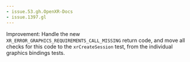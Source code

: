 ```yaml
---
- issue.53.gh.OpenXR-Docs
- issue.1397.gl
---
```

Improvement: Handle the new `XR_ERROR_GRAPHICS_REQUIREMENTS_CALL_MISSING` return code, and move all checks for this code to the `xrCreateSession` test, from the individual graphics bindings tests.
